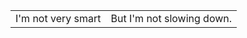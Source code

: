 |                     |                                  |
|---------------------|----------------------------------|
|I'm not very smart   |But I'm not slowing down.         |
